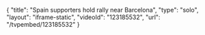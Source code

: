 {
    "title": "Spain supporters hold rally near Barcelona",
    "type": "solo",
    "layout": "iframe-static",
    "videoId": "123185532",
    "url": "\/tvpembed\/123185532"
}